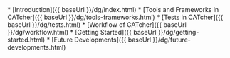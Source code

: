 <navigation>
* [Introduction]({{ baseUrl }}/dg/index.html)
* [Tools and Frameworks in CATcher]({{ baseUrl }}/dg/tools-frameworks.html)
* [Tests in CATcher]({{ baseUrl }}/dg/tests.html)
* [Workflow of CATcher]({{ baseUrl }}/dg/workflow.html)
* [Getting Started]({{ baseUrl }}/dg/getting-started.html)
* [Future Developments]({{ baseUrl }}/dg/future-developments.html)
</navigation>